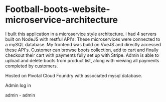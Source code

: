 # Football-boots-website-microservice-architecture
I built this application in a microservice style architecture. i had 4 servers built on NodeJS with restful API's. These microservices were connected to a mySQL database. My frontend was build on VueJS and directly accessed these API's. Customer can browse boots collection, add to cart and finally checkout their cart with payments fully set up with Stripe. Admin is able to upload and delete boots from product list, along with viewing all payments completed by customers.

Hosted on Pivotal Cloud Foundry with associated mysql database.

Admin log in

admin - admin
